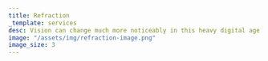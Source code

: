 ```yaml
---
title: Refraction
_template: services
desc: Vision can change much more noticeably in this heavy digital age. If it has been a few months since your last eye exam and vision seems blurry, it may be time for a refraction to determine how your glasses prescription has changed.
image: "/assets/img/refraction-image.png"
image_size: 3
---
```

